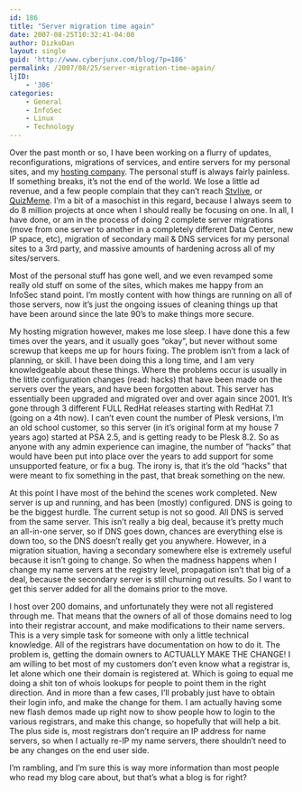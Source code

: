 ```yaml
---
id: 186
title: "Server migration time again"
date: 2007-08-25T10:32:41-04:00
author: DizkoDan
layout: single
guid: 'http://www.cyberjunx.com/blog/?p=186'
permalink: /2007/08/25/server-migration-time-again/
ljID:
    - '306'
categories:
    - General
    - InfoSec
    - Linux
    - Technology
---
```


Over the past month or so, I have been working on a flurry of updates, reconfigurations, migrations of services, and entire servers for my personal sites, and my [hosting company](http://www.serve-you.net). The personal stuff is always fairly painless. If something breaks, it’s not the end of the world. We lose a little ad revenue, and a few people complain that they can’t reach [Stvlive](http://www.stvlive.com), or [QuizMeme](http://www.quizmeme.com). I’m a bit of a masochist in this regard, because I always seem to do 8 million projects at once when I should really be focusing on one. In all, I have done, or am in the process of doing 2 complete server migrations (move from one server to another in a completely different Data Center, new IP space, etc), migration of secondary mail &amp; DNS services for my personal sites to a 3rd party, and massive amounts of hardening across all of my sites/servers.

Most of the personal stuff has gone well, and we even revamped some really old stuff on some of the sites, which makes me happy from an InfoSec stand point. I’m mostly content with how things are running on all of those servers, now it’s just the ongoing issues of cleaning things up that have been around since the late 90’s to make things more secure.

My hosting migration however, makes me lose sleep. I have done this a few times over the years, and it usually goes “okay”, but never without some screwup that keeps me up for hours fixing. The problem isn’t from a lack of planning, or skill. I have been doing this a long time, and I am very knowledgeable about these things. Where the problems occur is usually in the little configuration changes (read: hacks) that have been made on the servers over the years, and have been forgotten about. This server has essentially been upgraded and migrated over and over again since 2001. It’s gone through 3 different FULL RedHat releases starting with RedHat 7.1 (going on a 4th now). I can’t even count the number of Plesk versions, I’m an old school customer, so this server (in it’s original form at my house 7 years ago) started at PSA 2.5, and is getting ready to be Plesk 8.2. So as anyone with any admin experience can imagine, the number of “hacks” that would have been put into place over the years to add support for some unsupported feature, or fix a bug. The irony is, that it’s the old “hacks” that were meant to fix something in the past, that break something on the new.

At this point I have most of the behind the scenes work completed. New server is up and running, and has been (mostly) configured. DNS is going to be the biggest hurdle. The current setup is not so good. All DNS is served from the same server. This isn’t really a big deal, because it’s pretty much an all-in-one server, so if DNS goes down, chances are everything else is down too, so the DNS doesn’t really get you anywhere. However, in a migration situation, having a secondary somewhere else is extremely useful because it isn’t going to change. So when the madness happens when I change my name servers at the registry level, propagation isn’t that big of a deal, because the secondary server is still churning out results. So I want to get this server added for all the domains prior to the move.

I host over 200 domains, and unfortunately they were not all registered through me. That means that the owners of all of those domains need to log into their registrar account, and make modifications to their name servers. This is a very simple task for someone with only a little technical knowledge. All of the registrars have documentation on how to do it. The problem is, getting the domain owners to ACTUALLY MAKE THE CHANGE! I am willing to bet most of my customers don’t even know what a registrar is, let alone which one their domain is registered at. Which is going to equal me doing a shit ton of whois lookups for people to point them in the right direction. And in more than a few cases, I’ll probably just have to obtain their login info, and make the change for them. I am actually having some new flash demos made up right now to show people how to login to the various registrars, and make this change, so hopefully that will help a bit. The plus side is, most registrars don’t require an IP address for name servers, so when I actually re-IP my name servers, there shouldn’t need to be any changes on the end user side.

I’m rambling, and I’m sure this is way more information than most people who read my blog care about, but that’s what a blog is for right?
